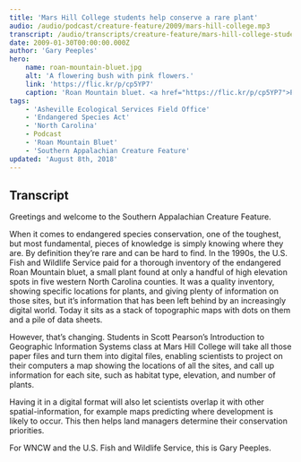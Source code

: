 ```yaml
---
title: 'Mars Hill College students help conserve a rare plant'
audio: /audio/podcast/creature-feature/2009/mars-hill-college.mp3
transcript: /audio/transcripts/creature-feature/mars-hill-college-students-help-conserve-a-rare-plant.pdf
date: 2009-01-30T00:00:00.000Z
author: 'Gary Peeples'
hero:
    name: roan-mountain-bluet.jpg
    alt: 'A flowering bush with pink flowers.'
    link: 'https://flic.kr/p/cp5YP7'
    caption: 'Roan Mountain bluet. <a href="https://flic.kr/p/cp5YP7">Photo</a> by BlueRidgeKitties, CC BY-NC-SA 2.0.'
tags:
    - 'Asheville Ecological Services Field Office'
    - 'Endangered Species Act'
    - 'North Carolina'
    - Podcast
    - 'Roan Mountain Bluet'
    - 'Southern Appalachian Creature Feature'
updated: 'August 8th, 2018'
---
```


## Transcript

Greetings and welcome to the Southern Appalachian Creature Feature.

When it comes to endangered species conservation, one of the toughest, but most fundamental, pieces of knowledge is simply knowing where they are. By definition they’re rare and can be hard to find. In the 1990s, the U.S. Fish and Wildlife Service paid for a thorough inventory of the endangered Roan Mountain bluet, a small plant found at only a handful of high elevation spots in five western North Carolina counties. It was a quality inventory, showing specific locations for plants, and giving plenty of information on those sites, but it’s information that has been left behind by an increasingly digital world. Today it sits as a stack of topographic maps with dots on them and a pile of data sheets.

However, that’s changing. Students in Scott Pearson’s Introduction to Geographic Information Systems class at Mars Hill College will take all those paper files and turn them into digital files, enabling scientists to project on their computers a map showing the locations of all the sites, and call up information for each site, such as habitat type, elevation, and number of plants.

Having it in a digital format will also let scientists overlap it with other spatial-information, for example maps predicting where development is likely to occur. This then helps land managers determine their conservation priorities.

For WNCW and the U.S. Fish and Wildlife Service, this is Gary Peeples.
